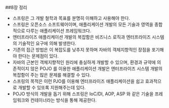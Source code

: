 ##8장 정리

- 스프링은 그 개발 철학과 목표를 분명히 이해하고 사용해야 한다.
- 스프링은 오픈소스 소프트웨어이며, 애플리케이션 개발의 모든 기술과 영역을 종합적으로 다루는 애플리케이션 프레임워크다.
- 엔터프라이즈 애플리케이션 개발의 복잡함은 비즈니스 로직과 엔터프라이즈 시스템의 기술적인 요구에 의해 발생한다.
- 기존의 접근 방법은 이 복잡도를 낮추지 못하며 자바의 객체지향적인 장점을 포기해야 한다는 문제점이 있다.
- 자바의 근본인 객체지향적인 원리에 충실하게 개발할 수 있으며, 환경과 규약에 의존적이지 않은 POJO 를 이용한 애플리케이션 개발은 엔터프라이즈 시스템 개발의 복잡함이 주는 많은 문제를 해결할 수 있다.
- 스프링의 목적은 이런 PJO를 이용해 엔터프라이즈 애플리케이션을 쉽고 효과적으로 개발할 수 있또록 지원해주는데 있다.
- POJO 방식의 개발을 돕기 위해 스프링은 IoC/DI, AOP, ASP 와 같은 기술을 프레임워크와 컨테이너라는 방식을 통해 제공한다.
